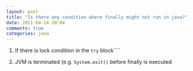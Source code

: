 ```yaml
---
layout: post
title: "Is there any condition where finally might not run in java?"
date: 2011-04-14 20:04
comments: true
categories: java
---
```


1. If there is lock condition in the ``try`` block````


2. JVM is terminated (e.g. ``System.exit()`` before finally is executed

